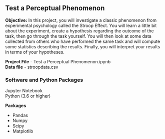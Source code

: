 ## Test a Perceptual Phenomenon  

**Objective:** In this project, you will investigate a classic phenomenon from experimental psychology called the Stroop Effect. You will learn a little bit about the experiment, create a hypothesis regarding the outcome of the task, then go through the task yourself. You will then look at some data collected from others who have performed the same task and will compute some statistics describing the results. Finally, you will interpret your results in terms of your hypotheses.    
  
**Project File** - Test a Perceptual Phenomenon.ipynb  
**Data file** - stroopdata.csv  

### Software and Python Packages 
Jupyter Notebook  
Python (3.6 or higher)    

**Packages**  
- Pandas  
- Numpy  
- Scipy  
- Matplotlib  

